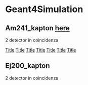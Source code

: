 # Geant4Simulation

## Am241_kapton [here](Am241_kapton) 
  2 detector in coincidenza

[Title](cleandem_all_auto) 
[Title](Ej-200_500um) 
[Title](Hyde_1_solo_buco) 
[Title](Hyde_3_pixel_verticali) 
[Title](Hyde_planare) 
[Title](Script_for_data_analysis) 
[Title](simple_detector)

## Ej200_kapton
  2 detector in coincidenza
